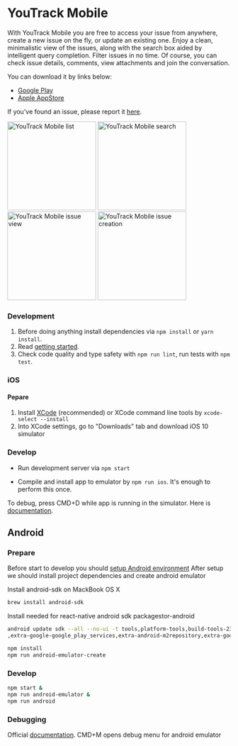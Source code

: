 
# YouTrack Mobile

With YouTrack Mobile you are free to access your issue from anywhere, create a new issue on the fly, or update an existing one.
Enjoy a clean, minimalistic view of the issues, along with the search box aided by intelligent query completion. Filter issues in no time.
Of course, you can check issue details, comments, view attachments and join the conversation.

You can download it by links below:
* [Google Play](https://play.google.com/store/apps/details?id=com.jetbrains.youtrack.mobile.app)
* [Apple AppStore](https://itunes.apple.com/us/app/youtrack/id1028024655?l=ru&ls=1&mt=8)

If you've found an issue, please report it [here](https://youtrack.jetbrains.com/newissue?project=YTM&clearDraft=true).

<img src="https://drive.google.com/uc?export=&id=0B6BBCd1L_wXaZnlSaUphb0t6bVk" alt="YouTrack Mobile list" width="200">
<img src="https://drive.google.com/uc?export=&id=0B6BBCd1L_wXaZkdpQURabEY1SEk" alt="YouTrack Mobile search" width="200">
<img src="https://drive.google.com/uc?export=&id=0B6BBCd1L_wXaM3M5MzBXVExRUFU" alt="YouTrack Mobile issue view" width="200">
<img src="https://drive.google.com/uc?export=&id=0B6BBCd1L_wXadk8zMUVtWXZiWFU" alt="YouTrack Mobile issue creation" width="200">

### Development

1. Before doing anything install dependencies via `npm install` or `yarn install`.
2. Read [getting started](https://facebook.github.io/react-native/docs/getting-started.html).
3. Check code quality and type safety with `npm run lint`, run tests with `npm test`.

### iOS

#### Pepare

1. Install [XCode](https://developer.apple.com/xcode/download/) (recommended) or XCode command line tools by `xcode-select --install`
2. Into XCode settings, go to "Downloads" tab and download iOS 10 simulator

### Develop

* Run development server via `npm start`

* Compile and install app to emulator by `npm run ios`. It's enough to perform this once.

To debug, press CMD+D while app is running in the simulator. Here is [documentation](https://facebook.github.io/react-native/docs/debugging.html).

## Android

### Prepare
Before start to develop you should [setup Android environment](https://facebook.github.io/react-native/docs/android-setup.html)
After setup we should install project dependencies and create android emulator

Install android-sdk on MackBook OS X
```sh
brew install android-sdk
```

Install needed for react-native android sdk packagestor-android
```sh
android update sdk --all --no-ui -t tools,platform-tools,build-tools-23.0.1,android-23\
,extra-google-google_play_services,extra-android-m2repository,extra-google-m2repository,extra-android-support
```

```sh
npm install
npm run android-emulator-create
```


### Develop

```sh
npm start &
npm run android-emulator &
npm run android
```

### Debugging

Official [documentation](https://facebook.github.io/react-native/docs/debugging.html). CMD+M opens debug menu for android emulator
